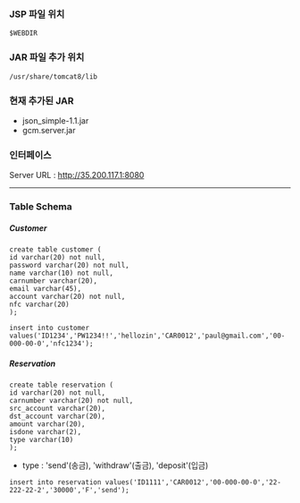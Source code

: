 ### JSP 파일 위치
```
$WEBDIR
```

### JAR 파일 추가 위치
```
/usr/share/tomcat8/lib
```
### 현재 추가된 JAR
+ json_simple-1.1.jar
+ gcm.server.jar

### 인터페이스

Server URL : http://35.200.117.1:8080


---

### Table Schema

##### Customer

```
create table customer (
id varchar(20) not null,
password varchar(20) not null,
name varchar(10) not null,
carnumber varchar(20),
email varchar(45),
account varchar(20) not null,
nfc varchar(20)
);
```
```
insert into customer values('ID1234','PW1234!!','hellozin','CAR0012','paul@gmail.com','00-000-00-0','nfc1234');
```
##### Reservation

```
create table reservation (
id varchar(20) not null,
carnumber varchar(20) not null,
src_account varchar(20),
dst_account varchar(20),
amount varchar(20),
isdone varchar(2),
type varchar(10)
);
```
* type : 'send'(송금), 'withdraw'(출금), 'deposit'(입금)
```
insert into reservation values('ID1111','CAR0012','00-000-00-0','22-222-22-2','30000','F','send');
```